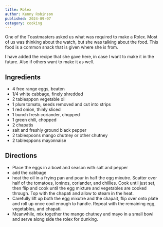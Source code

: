 ```yaml
---
title: Rolex
author: Kenny Robinson
published: 2024-09-07
category: cooking
---
```


One of the Toastmasters asked us what was required to make a Rolex. Most of us was thinking about the 
watch, but she was talking about the food. This food is a common snack that is given where she is from. 

I have added the recipe that she gave here, in case I want to make it in the future. Also if others want 
to make it as well. 


## Ingredients

* 4 free range eggs, beaten 
* 1/4 white cabbage, finely shredded
* 2 tablesppon vegetable oil
* 1 plum tomato, seeds removed and cut into strips 
* 1 red onion, thinly sliced
* 1 bunch fresh coriander, chopped
* 1 green chili, chopped
* 2 chapatis 
* salt and freshly ground black pepper 
* 2 tablespoons mango chutney or other chutney
* 2 tablesppons mayonnaise

## Directions 

* Place the eggs in a bowl and season with salt and pepper 
* add the cabbage 
* heat the oil in a frying pan and pour in half the egg mixutre. Scatter over half of the tomatoes, 
ioninos, coriander, and chillies.  Cook until just set, then flip and cook until the egg mixture and vegetables
are cooked through. Top with the chapati and allow to steam in the heat. 
* Carefully lift up both the egg mixutre and the chapait, flip over onto plate and roll up once 
cool enough to handle. Repeat with the remaining egg, vegetables, and chapati. 
* Meanwhile, mix together the mango chutney and mayo in a small bowl and serve along side the rolex 
for dunking. 